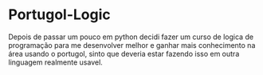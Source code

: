 # Portugol-Logic
Depois de passar um pouco em python decidi fazer um curso de logica de programação para me desenvolver melhor e ganhar mais conhecimento na área usando o portugol, sinto que deveria estar fazendo isso em outra linguagem realmente usavel.

